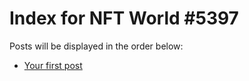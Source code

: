 # Index for NFT World #5397
Posts will be displayed in the order below:

- [Your first post](./001-first.md)


